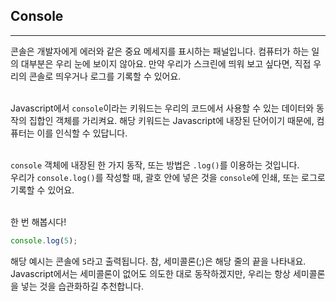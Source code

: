 ## Console
---
콘솔은 개발자에게 에러와 같은 중요 메세지를 표시하는 패널입니다. 컴퓨터가 하는 일의 대부분은 우리 눈에 보이지 않아요. 만약 우리가 스크린에 띄워 보고 싶다면, 직접 우리의 콘솔로 띄우거나 로그를 기록할 수 있어요.
<br>
<br>

Javascript에서 `console`이라는 키워드는 우리의 코드에서 사용할 수 있는 데이터와 동작의 집합인 객체를 가리켜요. 해당 키워드는 Javascript에 내장된 단어이기 때문에, 컴퓨터는 이를 인식할 수 있답니다.
<br>
<br>

`console` 객체에 내장된 한 가지 동작, 또는 방법은 `.log()`를 이용하는 것입니다.
<br>
우리가 `console.log()`를 작성할 때, 괄호 안에 넣은 것을 `console`에 인쇄, 또는 로그로 기록할 수 있어요.
<br>
<br>

한 번 해봅시다!
```javascript
console.log(5);
```
해당 예시는 콘솔에 `5`라고 출력됩니다. 참, 세미콜론(;)은 해당 줄의 끝을 나타내요. Javascript에서는 세미콜론이 없어도 의도한 대로 동작하겠지만, 우리는 항상 세미콜론을 넣는 것을 습관화하길 추천합니다.
<br>